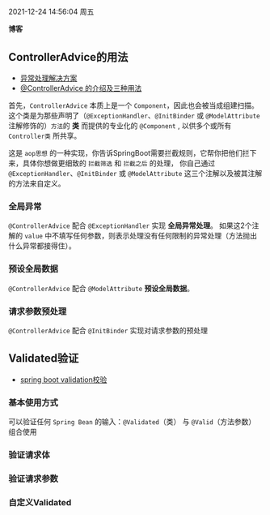 #

2021-12-24 14:56:04 周五

**博客**


## ControllerAdvice的用法

- [异常处理解决方案](https://snailclimb.gitee.io/springboot-guide/#/./docs/advanced/springboot-handle-exception-plus)
- [@ControllerAdvice 的介绍及三种用法](https://blog.csdn.net/qq_36829919/article/details/101210250)

首先，`ControllerAdvice` 本质上是一个 `Component`，因此也会被当成组建扫描。
这个类是为那些声明了（`@ExceptionHandler`、`@InitBinder` 或 `@ModelAttribute` 注解修饰的）`方法`的 **类** 而提供的专业化的 `@Component` , 以供多个或所有 `Controller类` 所共享。

这是 `aop思想` 的一种实现，你告诉SpringBoot需要拦截规则，它帮你把他们拦下来，具体你想做更细致的 `拦截筛选` 和 `拦截之后` 的处理，
你自己通过 `@ExceptionHandler`、`@InitBinder` 或 `@ModelAttribute` 这三个注解以及被其注解的方法来自定义。

### 全局异常

`@ControllerAdvice` 配合 `@ExceptionHandler` 实现 **全局异常处理**。
如果这2个注解的 `value` 中不填写任何参数，则表示处理没有任何限制的异常处理（方法抛出什么异常都接得住）。

### 预设全局数据
`@ControllerAdvice` 配合 `@ModelAttribute` **预设全局数据**。

### 请求参数预处理
`@ControllerAdvice` 配合 `@InitBinder` 实现对请求参数的预处理


## Validated验证

- [spring boot validation校验](https://snailclimb.gitee.io/springboot-guide/#/./docs/spring-bean-validation)

### 基本使用方式

可以验证任何 `Spring Bean` 的输入：`@Validated`（类） 与 `@Valid`（方法参数） 组合使用

### 验证请求体

### 验证请求参数

### 自定义Validated